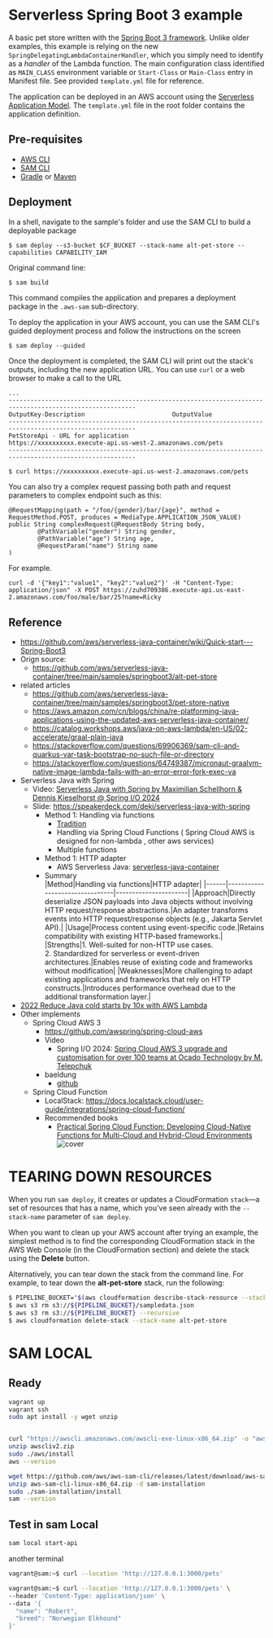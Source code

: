 # Serverless Spring Boot 3 example
A basic pet store written with the [Spring Boot 3 framework](https://projects.spring.io/spring-boot/). Unlike older examples, this example is relying on the new 
`SpringDelegatingLambdaContainerHandler`, which you simply need to identify as a   _handler_  of the Lambda function. The main configuration class identified as `MAIN_CLASS`
environment variable or `Start-Class` or `Main-Class` entry in Manifest file. See provided `template.yml` file  for reference. 


The application can be deployed in an AWS account using the [Serverless Application Model](https://github.com/awslabs/serverless-application-model). The `template.yml` file in the root folder contains the application definition.

## Pre-requisites
* [AWS CLI](https://aws.amazon.com/cli/)
* [SAM CLI](https://github.com/awslabs/aws-sam-cli)
* [Gradle](https://gradle.org/) or [Maven](https://maven.apache.org/)

## Deployment
In a shell, navigate to the sample's folder and use the SAM CLI to build a deployable package
```
$ sam deploy --s3-bucket $CF_BUCKET --stack-name alt-pet-store --capabilities CAPABILITY_IAM
```
Original command line:
```bash
$ sam build
```
This command compiles the application and prepares a deployment package in the `.aws-sam` sub-directory.

To deploy the application in your AWS account, you can use the SAM CLI's guided deployment process and follow the instructions on the screen

```
$ sam deploy --guided
```

Once the deployment is completed, the SAM CLI will print out the stack's outputs, including the new application URL. You can use `curl` or a web browser to make a call to the URL

```
...
---------------------------------------------------------------------------------------------------------
OutputKey-Description                        OutputValue
---------------------------------------------------------------------------------------------------------
PetStoreApi - URL for application            https://xxxxxxxxxx.execute-api.us-west-2.amazonaws.com/pets
---------------------------------------------------------------------------------------------------------

$ curl https://xxxxxxxxxx.execute-api.us-west-2.amazonaws.com/pets
```

You can also try a complex request passing both path and request parameters to  complex endpoint such as this:


```
@RequestMapping(path = "/foo/{gender}/bar/{age}", method = RequestMethod.POST, produces = MediaType.APPLICATION_JSON_VALUE)
public String complexRequest(@RequestBody String body,
        @PathVariable("gender") String gender,
        @PathVariable("age") String age,
        @RequestParam("name") String name
)
```
For example.

```
curl -d '{"key1":"value1", "key2":"value2"}' -H "Content-Type: application/json" -X POST https://zuhd709386.execute-api.us-east-2.amazonaws.com/foo/male/bar/25?name=Ricky
```

## Reference
* https://github.com/aws/serverless-java-container/wiki/Quick-start---Spring-Boot3
* Orign source: 
    * https://github.com/aws/serverless-java-container/tree/main/samples/springboot3/alt-pet-store    
* related articles
    * https://github.com/aws/serverless-java-container/tree/main/samples/springboot3/pet-store-native
    * https://aws.amazon.com/cn/blogs/china/re-platforming-java-applications-using-the-updated-aws-serverless-java-container/
    * https://catalog.workshops.aws/java-on-aws-lambda/en-US/02-accelerate/graal-plain-java
    * https://stackoverflow.com/questions/69906369/sam-cli-and-quarkus-var-task-bootstrap-no-such-file-or-directory
    * https://stackoverflow.com/questions/64749387/micronaut-graalvm-native-image-lambda-fails-with-an-error-error-fork-exec-va
* Serverless Java with Spring
  * Video: [Serverless Java with Spring by Maximilian Schellhorn & Dennis Kieselhorst @ Spring I/O 2024](https://youtu.be/AFIHug_HujI)
  * Slide: https://speakerdeck.com/deki/serverless-java-with-spring
    * Method 1: Handling via functions
      * [Tradition](https://docs.aws.amazon.com/zh_tw/lambda/latest/dg/java-handler.html#java-best-practices)
      * Handling via Spring Cloud Functions ( Spring Cloud AWS is designed for non-lambda , other aws services)
      * Multiple functions
    * Method 1: HTTP adapter
      * AWS Serverless Java: [serverless-java-container](https://github.com/aws/serverless-java-container)
    * Summary    
      |Method|Handling via functions|HTTP adapter|
      |------|--------------------------------|----------------------|
      |Approach|Directly deserialize JSON payloads into Java objects without involving HTTP request/response abstractions.|An adapter transforms events into HTTP request/response objects (e.g., Jakarta Servlet API).|
      |Usage|Process content using event-specific code.|Retains compatibility with existing HTTP-based frameworks.|
      |Strengths|1. Well-suited for non-HTTP use cases.<br/>2. Standardized for serverless or event-driven architectures.|Enables reuse of existing code and frameworks without modification|
      |Weaknesses|More challenging to adapt existing applications and frameworks that rely on HTTP constructs.|Introduces performance overhead due to the additional transformation layer.|
* [2022 Reduce Java cold starts by 10x with AWS Lambda](https://youtu.be/Y5b8_KToeDY?t=1163)
* Other implements
  * Spring Cloud AWS 3
    * https://github.com/awspring/spring-cloud-aws
    * Video
      * Spring I/O 2024: [Spring Cloud AWS 3 upgrade and customisation for over 100 teams at Ocado Technology by M. Telepchuk](https://youtu.be/-PgFoRGaa6s)
    * baeldung
       * [github](https://github.com/eugenp/tutorials/tree/master/spring-cloud-modules/spring-cloud-aws-v3) 
  * Spring Cloud Function
    * LocalStack: https://docs.localstack.cloud/user-guide/integrations/spring-cloud-function/ 
    * Recommended books
      * [Practical Spring Cloud Function: Developing Cloud-Native Functions for Multi-Cloud and Hybrid-Cloud Environments](https://link.springer.com/book/10.1007/978-1-4842-8913-6) ![cover](https://learning.oreilly.com/library/cover/9781484289136/250w/)

# TEARING DOWN RESOURCES
When you run `sam deploy`, it creates or updates a CloudFormation `stack`—a set of resources that has a name, which you’ve seen already with the `--stack-name` parameter of `sam deploy`.

When you want to clean up your AWS account after trying an example, the simplest method is to find the corresponding CloudFormation stack in the AWS Web Console (in the CloudFormation section) and delete the stack using the **Delete** button.

Alternatively, you can tear down the stack from the command line. For example, to tear down the **alt-pet-store** stack, run the following:
```bash
$ PIPELINE_BUCKET="$(aws cloudformation describe-stack-resource --stack-name alt-pet-store --logical-resource-id PipelineStartBucket --query 'StackResourceDetail.PhysicalResourceId' --output text)"
$ aws s3 rm s3://${PIPELINE_BUCKET}/sampledata.json
$ aws s3 rm s3://${PIPELINE_BUCKET} --recursive
$ aws cloudformation delete-stack --stack-name alt-pet-store
```

# SAM LOCAL
## Ready
```bash
vagrant up
vagrant ssh
sudo apt install -y wget unzip


curl "https://awscli.amazonaws.com/awscli-exe-linux-x86_64.zip" -o "awscliv2.zip"
unzip awscliv2.zip
sudo ./aws/install
aws --version

wget https://github.com/aws/aws-sam-cli/releases/latest/download/aws-sam-cli-linux-x86_64.zip
unzip aws-sam-cli-linux-x86_64.zip -d sam-installation
sudo ./sam-installation/install
sam --version
```
## Test in sam Local
```bash
sam local start-api
```
another terminal
```bash
vagrant@sam:~$ curl --location 'http://127.0.0.1:3000/pets' 

vagrant@sam:~$ curl --location 'http://127.0.0.1:3000/pets' \
--header 'Content-Type: application/json' \
--data '{
  "name": "Robert",
  "breed": "Norwegian Elkhound"
}'
```
